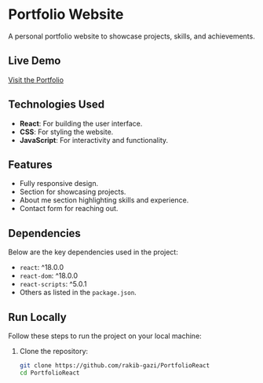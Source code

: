 # Portfolio Website

A personal portfolio website to showcase projects, skills, and achievements.

## Live Demo
[Visit the Portfolio](https://rakibgazi.netlify.app/)


## Technologies Used
- **React**: For building the user interface.
- **CSS**: For styling the website.
- **JavaScript**: For interactivity and functionality.

## Features
- Fully responsive design.
- Section for showcasing projects.
- About me section highlighting skills and experience.
- Contact form for reaching out.

## Dependencies
Below are the key dependencies used in the project:
- `react`: ^18.0.0
- `react-dom`: ^18.0.0
- `react-scripts`: ^5.0.1
- Others as listed in the `package.json`.

## Run Locally
Follow these steps to run the project on your local machine:

1. Clone the repository:
   ```bash
   git clone https://github.com/rakib-gazi/PortfolioReact
   cd PortfolioReact
